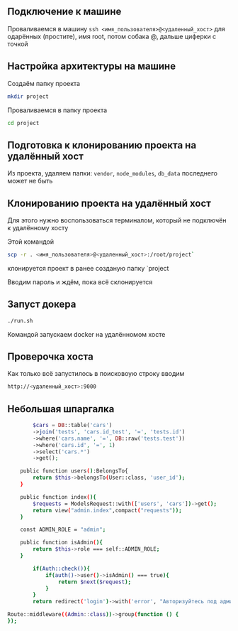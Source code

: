 ## Подключение к машине

Проваливаемся в машину `ssh <имя_пользователя>@<удаленный_хост>` для одарённых (простите), имя root, потом собака @, дальше циферки с точкой

## Настройка архитектуры на машине

Cоздаём папку проекта 

```sh
mkdir project
```

Проваливаемся в папку проекта 

```sh
cd project
```

## Подготовка к клонированию проекта на удалённый хост

Из проекта, удаляем папки: `vendor`, `node_modules`, `db_data` последнего может не быть

## Клонированию проекта на удалённый хост

Для этого нужно воспользоваться терминалом, который не подключён к удалённому хосту

Этой командой 

```sh
scp -r . <имя_пользователя>@<удаленный_хост>:/root/project`
```

 клонируется проект в ранее созданую папку `project


Вводим пароль и ждём, пока всё склонируется

## Запуст докера

```sh
./run.sh
```
Командой запускаем docker на удалённомом хосте

## Проверочка хоста

Как только всё запустилось в поисковоую строку вводим 

```sh
http://<удаленный_хост>:9000
```

## Небольшая шпаргалка

```php
        $cars = DB::table('cars')
        ->join('tests', 'cars.id_test', '=', 'tests.id')
        ->where('cars.name', '=', DB::raw('tests.test'))
        ->where('cars.id', '=', 1)
        ->select('cars.*')
        ->get();
```

```sh 
    public function users():BelongsTo{
        return $this->belongsTo(User::class, 'user_id');
    }
```

```sh 
    public function index(){
        $requests = ModelsRequest::with(['users', 'cars'])->get();
        return view("admin.index",compact("requests"));
    }
```
```sh 
    const ADMIN_ROLE = "admin";

    public function isAdmin(){
        return $this->role === self::ADMIN_ROLE;
    }
```
```sh 
        if(Auth::check()){
            if(auth()->user()->isAdmin() === true){
                return $next($request);
            }
        }
        return redirect('login')->with('error', "Авторизуйтесь под админом"); 
```
```sh 
Route::middleware((Admin::class))->group(function () {
});
```
